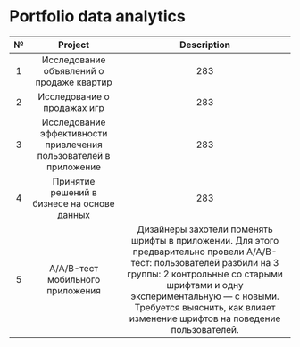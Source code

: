 # Portfolio data analytics

| № | Project    | Description    |
| :---:   | :---: | :---: |
| 1 | Исследование объявлений о продаже квартир   | 283   |
| 2 | Исследование о продажах игр   | 283   |
| 3 | Исследование эффективности привлечения пользователей в приложение   | 283   |
| 4 | Принятие решений в бизнесе на основе данных   | 283   |
| 5 | A/A/B-тест мобильного приложения   | Дизайнеры захотели поменять шрифты в приложении. Для этого предварительно провели A/A/B-тест: пользователей разбили на 3 группы: 2 контрольные со старыми шрифтами и одну экспериментальную — с новыми. Требуется выяснить, как влияет изменение шрифтов на поведение пользователей.   |
